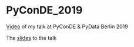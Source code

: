# PyConDE_2019
[Video](https://www.youtube.com/watch?v=HqK0wmIceH4) of my talk at PyConDE &amp; PyData Berlin 2019

The [slides](https://docs.google.com/presentation/d/1JTwgYQpPoeI0MfRJ1DMK6KDkpUz9nsBj1l5I-YjjP-o/edit?usp=sharing) to the talk
